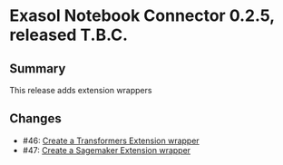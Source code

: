 # Exasol Notebook Connector 0.2.5, released T.B.C.

## Summary

This release adds extension wrappers

## Changes

* #46: [Create a Transformers Extension wrapper](https://github.com/exasol/notebook-connector/issues/46)
* #47: [Create a Sagemaker Extension wrapper](https://github.com/exasol/notebook-connector/issues/47)
